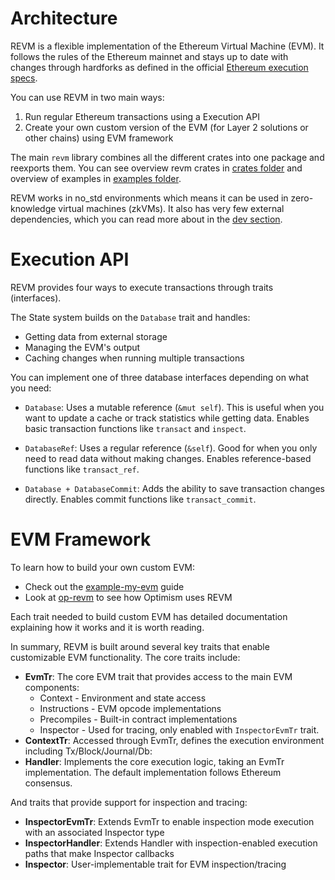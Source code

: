 # Architecture

REVM is a flexible implementation of the Ethereum Virtual Machine (EVM). It follows the rules of the Ethereum mainnet and stays up to date with changes through hardforks as defined in the official [Ethereum 
execution specs](https://github.com/ethereum/execution-specs).

You can use REVM in two main ways:
1. Run regular Ethereum transactions using a Execution API
2. Create your own custom version of the EVM (for Layer 2 solutions or other chains) using EVM framework

The main `revm` library combines all the different crates into one package and reexports them. You can see overview revm crates in [crates folder](https://github.com/bluealloy/revm/tree/main/crates) and overview of examples in [examples folder](https://github.com/bluealloy/revm/tree/main/examples).

REVM works in no_std environments which means it can be used in zero-knowledge virtual machines (zkVMs). It also has very few external dependencies, which you can read more about in the [dev section](./dev.md).

# Execution API

REVM provides four ways to execute transactions through traits (interfaces).

The State system builds on the `Database` trait and handles:
- Getting data from external storage
- Managing the EVM's output
- Caching changes when running multiple transactions

You can implement one of three database interfaces depending on what you need:

- `Database`: Uses a mutable reference (`&mut self`). This is useful when you want to update a cache or track statistics while getting data. Enables basic transaction functions like `transact` and `inspect`.

- `DatabaseRef`: Uses a regular reference (`&self`). Good for when you only need to read data without making changes. Enables reference-based functions like `transact_ref`.

- `Database + DatabaseCommit`: Adds the ability to save transaction changes directly. Enables commit functions like `transact_commit`.

# EVM Framework

To learn how to build your own custom EVM:
- Check out the [example-my-evm](https://github.com/bluealloy/revm/tree/main/examples/my_evm) guide
- Look at [op-revm](https://github.com/bluealloy/revm/tree/main/crates/optimism) to see how Optimism uses REVM

Each trait needed to build custom EVM has detailed documentation explaining how it works and it is worth reading.

In summary, REVM is built around several key traits that enable customizable EVM functionality. The core traits include:

* **EvmTr**: The core EVM trait that provides access to the main EVM components:
  - Context - Environment and state access
  - Instructions - EVM opcode implementations
  - Precompiles - Built-in contract implementations
  - Inspector - Used for tracing, only enabled with `InspectorEvmTr` trait.
* **ContextTr**: Accessed through EvmTr, defines the execution environment including Tx/Block/Journal/Db:
* **Handler**: Implements the core execution logic, taking an EvmTr implementation. The default implementation follows Ethereum consensus.

And traits that provide support for inspection and tracing:

* **InspectorEvmTr**: Extends EvmTr to enable inspection mode execution with an associated Inspector type
* **InspectorHandler**: Extends Handler with inspection-enabled execution paths that make Inspector callbacks
* **Inspector**: User-implementable trait for EVM inspection/tracing
